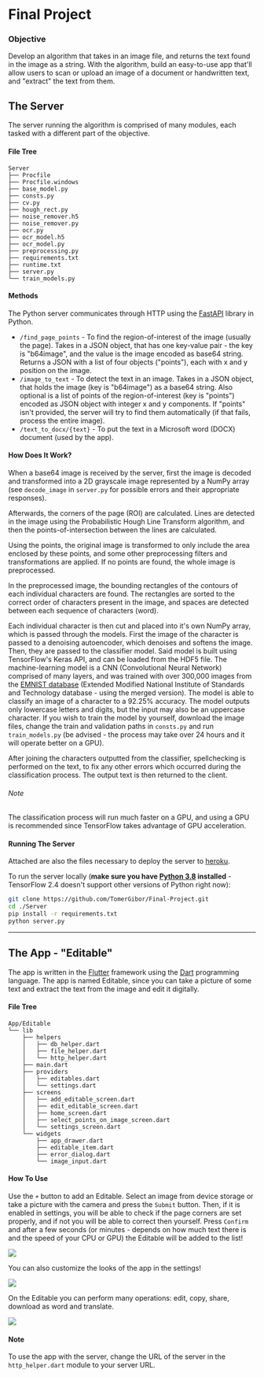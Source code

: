 # Final Project

### Objective

Develop an algorithm that takes in an image file, and returns the text found in the image as a string. With the algorithm, build an easy-to-use app that'll allow users to scan or upload an image of a document or handwritten text, and "extract" the text from them.

## The Server

The server running the algorithm is comprised of many modules, each tasked with a different part of the objective.

#### File Tree

```
Server
├── Procfile
├── Procfile.windows
├── base_model.py
├── consts.py
├── cv.py
├── hough_rect.py
├── noise_remover.h5
├── noise_remover.py
├── ocr.py
├── ocr_model.h5
├── ocr_model.py
├── preprocessing.py
├── requirements.txt
├── runtime.txt
├── server.py
└── train_models.py
```

#### Methods

The Python server communicates through HTTP using the [FastAPI](https://fastapi.tiangolo.com/) library in Python.

* `/find_page_points` - To find the region-of-interest of the image (usually the page). Takes in a JSON object, that has one key-value pair - the key is "b64image", and the value is the image encoded as base64 string. Returns a JSON with a list of four objects ("points"), each with x and y position on the image.
* `/image_to_text` - To detect the text in an image. Takes in a JSON object, that holds the image (key is "b64image") as a base64 string. Also optional is a list of points of the region-of-interest (key is "points") encoded as JSON object with integer x and y components. If "points" isn't provided, the server will try to find them automatically (if that fails, process the entire image).
* `/text_to_docx/{text}` - To put the text in a Microsoft word (DOCX) document (used by the app).

#### How Does It Work?

When a base64 image is received by the server, first the image is decoded and transformed into a 2D grayscale image represented by a NumPy array (see `decode_image` in `server.py` for possible errors and their appropriate responses).

Afterwards, the corners of the page (ROI) are calculated. Lines are detected in the image using the Probabilistic Hough Line Transform algorithm, and then the points-of-intersection between the lines are calculated.

Using the points, the original image is transformed to only include the area enclosed by these points, and some other preprocessing filters and transformations are applied. If no points are found, the whole image is preprocessed.

In the preprocessed image, the bounding rectangles of the contours of each individual characters are found. The rectangles are sorted to the correct order of characters present in the image, and spaces are detected between each sequence of characters (word).

Each individual character is then cut and placed into it's own NumPy array, which is passed through the models. First the image of the character is passed to a denoising autoencoder, which denoises and softens the image. Then, they are passed to the classifier model. Said model is built using TensorFlow's Keras API, and can be loaded from the HDF5 file. The machine-learning model is a CNN (Convolutional Neural Network) comprised of many layers, and was trained with over 300,000 images from the [EMNIST database](https://www.nist.gov/srd/nist-special-database-19) (Extended Modified National Institute of Standards and Technology database - using the merged version). The model is able to classify an image of a character to a 92.25% accuracy. The model outputs only lowercase letters and digits, but the input may also be an uppercase character. If you wish to train the model by yourself, download the image files, change the train and validation paths in `consts.py` and run `train_models.py` (be advised - the process may take over 24 hours and it will operate better on a GPU).

After joining the characters outputted from the classifier, spellchecking is performed on the text, to fix any other errors which occurred during the classification process. The output text is then returned to the client.

###### Note

The classification process will run much faster on a GPU, and using a GPU is recommended since TensorFlow takes advantage of GPU acceleration.

#### Running The Server

Attached are also the files necessary to deploy the server to [heroku](https://heroku.com).

To run the server locally (**make sure you have [Python 3.8](https://python.org/downloads/release/python-386/) installed** - TensorFlow 2.4 doesn't support other versions of Python right now):

```bash
git clone https://github.com/TomerGibor/Final-Project.git
cd ./Server
pip install -r requirements.txt
python server.py
```

---

## The App - "Editable"

The app is written in the [Flutter](https://flutter.dev) framework using the [Dart](https://dart.dev) programming language. The app is named Editable, since you can take a picture of some text and extract the text from the image and edit it digitally.

#### File Tree

```
App/Editable
└── lib
    ├── helpers
    │   ├── db_helper.dart
    │   ├── file_helper.dart
    │   └── http_helper.dart
    ├── main.dart
    ├── providers
    │   ├── editables.dart
    │   └── settings.dart
    ├── screens
    │   ├── add_editable_screen.dart
    │   ├── edit_editable_screen.dart
    │   ├── home_screen.dart
    │   ├── select_points_on_image_screen.dart
    │   └── settings_screen.dart
    └── widgets
        ├── app_drawer.dart
        ├── editable_item.dart
        ├── error_dialog.dart
        └── image_input.dart
```

#### How To Use

Use the `+` button to add an Editable. Select an image from device storage or take a picture with the camera and press the `Submit` button. Then, if it is enabled in settings, you will be able to check if the page corners are set properly, and if not you will be able to correct then yourself. Press `Confirm` and after a few seconds (or minutes - depends on how much text there is and the speed of your CPU or GPU) the Editable will be added to the list!

![](README-GIFs/app.gif)

You can also customize the looks of the app in the settings!

![](README-GIFs/settings.gif)

On the Editable you can perform many operations: edit, copy, share, download as word and translate.

![](README-GIFs/operations.gif)

#### Note

To use the app with the server, change the URL of the server in the `http_helper.dart` module to your server URL.